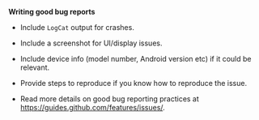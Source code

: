 **Writing good bug reports**

- Include `LogCat` output for crashes.

- Include a screenshot for UI/display issues.

- Include device info (model number, Android version etc) if it could
  be relevant.

- Provide steps to reproduce if you know how to reproduce the issue.

- Read more details on good bug reporting practices at
  https://guides.github.com/features/issues/.
